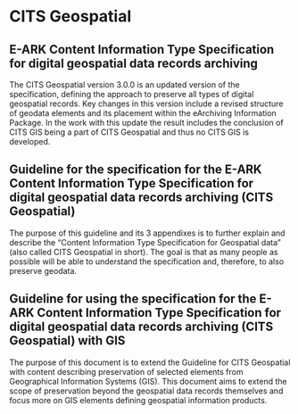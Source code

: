 CITS Geospatial
=============
## E-ARK Content Information Type Specification for digital geospatial data records archiving
The CITS Geospatial version 3.0.0 is an updated version of the specification, defining the approach to preserve all types of digital geospatial records. Key changes in this version include a revised structure of geodata elements and its placement within the eArchiving Information Package. In the work with this update the result includes the conclusion of CITS GIS being a part of CITS Geospatial and thus no CITS GIS is developed.

## Guideline for the specification for the E-ARK Content Information Type Specification for digital geospatial data records archiving (CITS Geospatial)
The purpose of this guideline and its 3 appendixes is to further explain and describe the “Content Information Type Specification for Geospatial data” (also called CITS Geospatial in short). The goal is that as many people as possible will be able to understand the specification and, therefore, to also preserve geodata.

## Guideline for using the specification for the E-ARK Content Information Type Specification for digital geospatial data records archiving (CITS Geospatial) with GIS
The purpose of this document is to extend the Guideline for CITS Geospatial with content describing preservation of selected elements from Geographical Information Systems (GIS). This document aims to extend the scope of preservation beyond the geospatial data records themselves and focus more on GIS elements defining geospatial information products.

